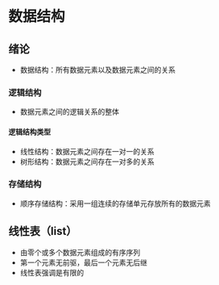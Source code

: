 # 数据结构

## 绪论

- 数据结构：所有数据元素以及数据元素之间的关系

### 逻辑结构

- 数据元素之间的逻辑关系的整体

#### 逻辑结构类型

- 线性结构：数据元素之间存在一对一的关系
- 树形结构：数据元素之间存在一对多的关系

### 存储结构

- 顺序存储结构：采用一组连续的存储单元存放所有的数据元素

## 线性表（list）

- 由零个或多个数据元素组成的有序序列
- 第一个元素无前驱，最后一个元素无后继
- 线性表强调是有限的
